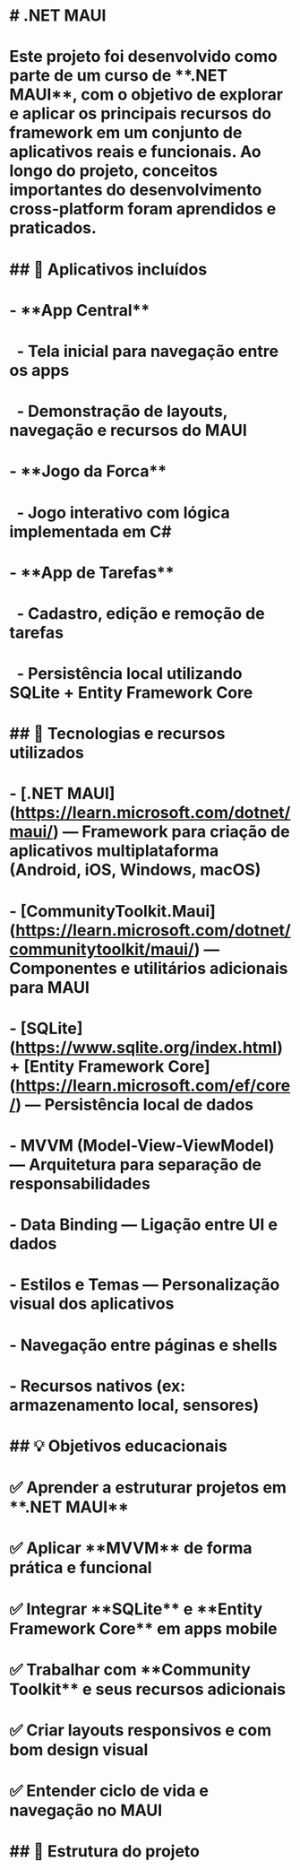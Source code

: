 # \# .NET MAUI

# 

# Este projeto foi desenvolvido como parte de um curso de \*\*.NET MAUI\*\*, com o objetivo de explorar e aplicar os principais recursos do framework em um conjunto de aplicativos reais e funcionais. Ao longo do projeto, conceitos importantes do desenvolvimento cross-platform foram aprendidos e praticados.

# 

# \## 📱 Aplicativos incluídos

# 

# \- \*\*App Central\*\*

# &nbsp; - Tela inicial para navegação entre os apps

# &nbsp; - Demonstração de layouts, navegação e recursos do MAUI

# 

# \- \*\*Jogo da Forca\*\*

# &nbsp; - Jogo interativo com lógica implementada em C#

# 

# \- \*\*App de Tarefas\*\*

# &nbsp; - Cadastro, edição e remoção de tarefas

# &nbsp; - Persistência local utilizando SQLite + Entity Framework Core

# 

# \## 🚀 Tecnologias e recursos utilizados

# 

# \- \[.NET MAUI](https://learn.microsoft.com/dotnet/maui/) — Framework para criação de aplicativos multiplataforma (Android, iOS, Windows, macOS)

# \- \[CommunityToolkit.Maui](https://learn.microsoft.com/dotnet/communitytoolkit/maui/) — Componentes e utilitários adicionais para MAUI

# \- \[SQLite](https://www.sqlite.org/index.html) + \[Entity Framework Core](https://learn.microsoft.com/ef/core/) — Persistência local de dados

# \- MVVM (Model-View-ViewModel) — Arquitetura para separação de responsabilidades

# \- Data Binding — Ligação entre UI e dados

# \- Estilos e Temas — Personalização visual dos aplicativos

# \- Navegação entre páginas e shells

# \- Recursos nativos (ex: armazenamento local, sensores)

# 

# \## 💡 Objetivos educacionais

# 

# ✅ Aprender a estruturar projetos em \*\*.NET MAUI\*\*  

# ✅ Aplicar \*\*MVVM\*\* de forma prática e funcional  

# ✅ Integrar \*\*SQLite\*\* e \*\*Entity Framework Core\*\* em apps mobile  

# ✅ Trabalhar com \*\*Community Toolkit\*\* e seus recursos adicionais  

# ✅ Criar layouts responsivos e com bom design visual  

# ✅ Entender ciclo de vida e navegação no MAUI  

# 

# \## 📂 Estrutura do projeto

# 



